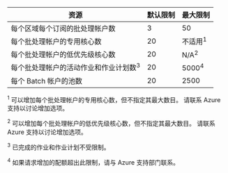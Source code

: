 | **资源** | **默认限制** | **最大限制** |
| --- | --- | --- |
| 每个区域每个订阅的批处理帐户数 | 3 |50 |
| 每个批处理帐户的专用核心数 | 20 | 不适用<sup>1</sup> |
| 每个批处理帐户的低优先级核心数 | 20 | N/A<sup>2</sup> |
| 每个批处理帐户的活动作业和作业计划数<sup>3</sup> | 20 | 5000<sup>4</sup> |
| 每个 Batch 帐户的池数 | 20 | 2500 |

<sup>1</sup> 可以增加每个批处理帐户的专用核心数，但不指定其最大数目。 请联系 Azure 支持以讨论增加选项。

<sup>2</sup> 可以增加每个批处理帐户的低优先级核心数，但不指定其最大数目。 请联系 Azure 支持以讨论增加选项。

<sup>3</sup> 已完成的作业和作业计划不受限制。

<sup>4</sup> 如果请求增加的配额超出此限制，请与 Azure 支持部门联系。

<!-- ms.date: 10/26/2017 -->